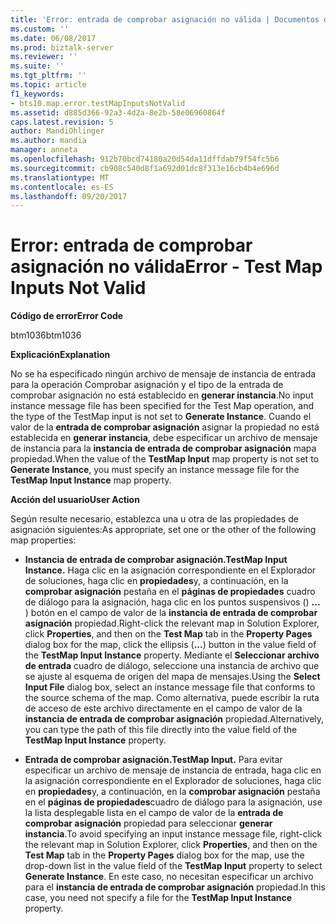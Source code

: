 ```yaml
---
title: 'Error: entrada de comprobar asignación no válida | Documentos de Microsoft'
ms.custom: ''
ms.date: 06/08/2017
ms.prod: biztalk-server
ms.reviewer: ''
ms.suite: ''
ms.tgt_pltfrm: ''
ms.topic: article
f1_keywords:
- bts10.map.error.testMapInputsNotValid
ms.assetid: d885d366-92a3-4d2a-8e2b-58e06960864f
caps.latest.revision: 5
author: MandiOhlinger
ms.author: mandia
manager: anneta
ms.openlocfilehash: 912b70bcd74180a20d54da11dffdab79f54fc5b6
ms.sourcegitcommit: cb908c540d8f1a692d01dc8f313e16cb4b4e696d
ms.translationtype: MT
ms.contentlocale: es-ES
ms.lasthandoff: 09/20/2017
---
```

# <a name="error---test-map-inputs-not-valid"></a><span data-ttu-id="09868-102">Error: entrada de comprobar asignación no válida</span><span class="sxs-lookup"><span data-stu-id="09868-102">Error - Test Map Inputs Not Valid</span></span>
<span data-ttu-id="09868-103">**Código de error**</span><span class="sxs-lookup"><span data-stu-id="09868-103">**Error Code**</span></span>  
  
 <span data-ttu-id="09868-104">btm1036</span><span class="sxs-lookup"><span data-stu-id="09868-104">btm1036</span></span>  
  
 <span data-ttu-id="09868-105">**Explicación**</span><span class="sxs-lookup"><span data-stu-id="09868-105">**Explanation**</span></span>  
  
 <span data-ttu-id="09868-106">No se ha especificado ningún archivo de mensaje de instancia de entrada para la operación Comprobar asignación y el tipo de la entrada de comprobar asignación no está establecido en **generar instancia**.</span><span class="sxs-lookup"><span data-stu-id="09868-106">No input instance message file has been specified for the Test Map operation, and the type of the TestMap input is not set to **Generate Instance**.</span></span> <span data-ttu-id="09868-107">Cuando el valor de la **entrada de comprobar asignación** asignar la propiedad no está establecida en **generar instancia**, debe especificar un archivo de mensaje de instancia para la **instancia de entrada de comprobar asignación** mapa propiedad.</span><span class="sxs-lookup"><span data-stu-id="09868-107">When the value of the **TestMap Input** map property is not set to **Generate Instance**, you must specify an instance message file for the **TestMap Input Instance** map property.</span></span>  
  
 <span data-ttu-id="09868-108">**Acción del usuario**</span><span class="sxs-lookup"><span data-stu-id="09868-108">**User Action**</span></span>  
  
 <span data-ttu-id="09868-109">Según resulte necesario, establezca una u otra de las propiedades de asignación siguientes:</span><span class="sxs-lookup"><span data-stu-id="09868-109">As appropriate, set one or the other of the following map properties:</span></span>  
  
-   <span data-ttu-id="09868-110">**Instancia de entrada de comprobar asignación.**</span><span class="sxs-lookup"><span data-stu-id="09868-110">**TestMap Input Instance.**</span></span> <span data-ttu-id="09868-111">Haga clic en la asignación correspondiente en el Explorador de soluciones, haga clic en **propiedades**y, a continuación, en la **comprobar asignación** pestaña en el **páginas de propiedades** cuadro de diálogo para la asignación, haga clic en los puntos suspensivos () **...** ) botón en el campo de valor de la **instancia de entrada de comprobar asignación** propiedad.</span><span class="sxs-lookup"><span data-stu-id="09868-111">Right-click the relevant map in Solution Explorer, click **Properties**, and then on the **Test Map** tab in the **Property Pages** dialog box for the map, click the ellipsis (**...**) button in the value field of the **TestMap Input Instance** property.</span></span> <span data-ttu-id="09868-112">Mediante el **Seleccionar archivo de entrada** cuadro de diálogo, seleccione una instancia de archivo que se ajuste al esquema de origen del mapa de mensajes.</span><span class="sxs-lookup"><span data-stu-id="09868-112">Using the **Select Input File** dialog box, select an instance message file that conforms to the source schema of the map.</span></span> <span data-ttu-id="09868-113">Como alternativa, puede escribir la ruta de acceso de este archivo directamente en el campo de valor de la **instancia de entrada de comprobar asignación** propiedad.</span><span class="sxs-lookup"><span data-stu-id="09868-113">Alternatively, you can type the path of this file directly into the value field of the **TestMap Input Instance** property.</span></span>  
  
-   <span data-ttu-id="09868-114">**Entrada de comprobar asignación.**</span><span class="sxs-lookup"><span data-stu-id="09868-114">**TestMap Input.**</span></span> <span data-ttu-id="09868-115">Para evitar especificar un archivo de mensaje de instancia de entrada, haga clic en la asignación correspondiente en el Explorador de soluciones, haga clic en **propiedades**y, a continuación, en la **comprobar asignación** pestaña en el **páginas de propiedades**cuadro de diálogo para la asignación, use la lista desplegable lista en el campo de valor de la **entrada de comprobar asignación** propiedad para seleccionar **generar instancia**.</span><span class="sxs-lookup"><span data-stu-id="09868-115">To avoid specifying an input instance message file, right-click the relevant map in Solution Explorer, click **Properties**, and then on the **Test Map** tab in the **Property Pages** dialog box for the map, use the drop-down list in the value field of the **TestMap Input** property to select **Generate Instance**.</span></span> <span data-ttu-id="09868-116">En este caso, no necesitan especificar un archivo para el **instancia de entrada de comprobar asignación** propiedad.</span><span class="sxs-lookup"><span data-stu-id="09868-116">In this case, you need not specify a file for the **TestMap Input Instance** property.</span></span>